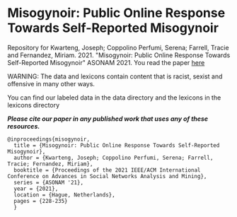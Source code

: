 # Misogynoir: Public Online Response Towards Self-Reported Misogynoir 
Repository for Kwarteng, Joseph; Coppolino Perfumi, Serena; Farrell, Tracie and Fernandez, Miriam. 2021. "Misogynoir: Public Online Response Towards Self-Reported Misogynoir" ASONAM 2021. You read the paper [here](http://oro.open.ac.uk/79929/)

WARNING: The data and lexicons contain content that is racist, sexist and offensive in many other ways.

You can find our labeled data in the data directory and the lexicons in the lexicons directory 

***Please cite our paper in any published work that uses any of these resources.***
~~~
@inproceedings{misogynoir,
  title = {Misogynoir: Public Online Response Towards Self-Reported Misogynoir},
  author = {Kwarteng, Joseph; Coppolino Perfumi, Serena; Farrell, Tracie; Fernandez, Miriam}, 
  booktitle = {Proceedings of the 2021 IEEE/ACM International Conference on Advances in Social Networks Analysis and Mining},
  series = {ASONAM '21},
  year = {2021},
  location = {Hague, Netherlands},
  pages = {228-235}
  }



